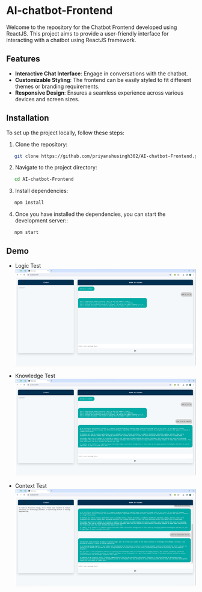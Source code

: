 # AI-chatbot-Frontend

Welcome to the repository for the Chatbot Frontend developed using ReactJS. This project aims to provide a user-friendly interface for interacting with a chatbot using ReactJS framework.

## Features

- **Interactive Chat Interface**: Engage in conversations with the chatbot.
- **Customizable Styling**: The frontend can be easily styled to fit different themes or branding requirements.
- **Responsive Design**: Ensures a seamless experience across various devices and screen sizes.

## Installation

To set up the project locally, follow these steps:

1. Clone the repository:
```bash
   git clone https://github.com/priyanshusingh302/AI-chatbot-Frontend.git
   ```
2. Navigate to the project directory:
```bash
   cd AI-chatbot-Frontend
   ```
3. Install dependencies:
```bash
   npm install
   ```
4. Once you have installed the dependencies, you can start the development server::
```bash
   npm start
   ```
## Demo 
- Logic Test
![ss0](/img/ss0.png)

- Knowledge Test
![ss1](/img/ss1.png)

- Context Test
![ss2](/img/ss2.png)
